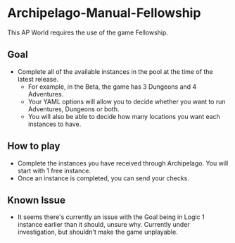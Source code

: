 # Archipelago-Manual-Fellowship
This AP World requires the use of the game Fellowship.

## Goal
* Complete all of the available instances in the pool at the time of the latest release.
   * For example, in the Beta, the game has 3 Dungeons and 4 Adventures.
   * Your YAML options will allow you to decide whether you want to run Adventures, Dungeons or both.
   * You will also be able to decide how many locations you want each instances to have.
## How to play
* Complete the instances you have received through Archipelago. You will start with 1 free instance.
* Once an instance is completed, you can send your checks.

## Known Issue
* It seems there's currently an issue with the Goal being in Logic 1 instance earlier than it should, unsure why. Currently under investigation, but shouldn't make the game unplayable.